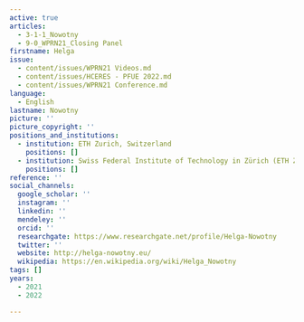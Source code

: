 ```yaml
---
active: true
articles:
  - 3-1-1_Nowotny
  - 9-0_WPRN21_Closing Panel
firstname: Helga
issue:
  - content/issues/WPRN21 Videos.md
  - content/issues/HCERES - PFUE 2022.md
  - content/issues/WPRN21 Conference.md
language:
  - English
lastname: Nowotny
picture: ''
picture_copyright: ''
positions_and_institutions:
  - institution: ETH Zurich, Switzerland
    positions: []
  - institution: Swiss Federal Institute of Technology in Zürich (ETH Zurich), Switzerland
    positions: []
reference: ''
social_channels:
  google_scholar: ''
  instagram: ''
  linkedin: ''
  mendeley: ''
  orcid: ''
  researchgate: https://www.researchgate.net/profile/Helga-Nowotny
  twitter: ''
  website: http://helga-nowotny.eu/
  wikipedia: https://en.wikipedia.org/wiki/Helga_Nowotny
tags: []
years:
  - 2021
  - 2022

---
```

